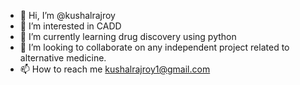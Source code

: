 - 👋 Hi, I’m @kushalrajroy
- 👀 I’m interested in CADD
- 🌱 I’m currently learning drug discovery using python
- 💞️ I’m looking to collaborate on any independent project related to alternative medicine.
- 📫 How to reach me kushalrajroy1@gmail.com

<!---
kushalrajroy/kushalrajroy is a ✨ special ✨ repository because its `README.md` (this file) appears on your GitHub profile.
You can click the Preview link to take a look at your changes.
--->
